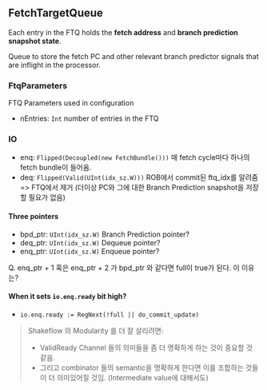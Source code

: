 ## FetchTargetQueue

Each entry in the FTQ holds the **fetch address** and **branch prediction snapshot state**.

Queue to store the fetch PC and other relevant branch predictor signals that are inflight in the processor.

### FtqParameters

FTQ Parameters used in configuration

- nEntries: `Int` number of entries in the FTQ

### IO

- enq: `Flipped(Decoupled(new FetchBundle()))` 매 fetch cycle마다 하나의 fetch bundle이 들어옴.
- deq: `Flipped(Valid(UInt(idx_sz.W)))` ROB에서 commit된 ftq_idx를 알려줌 => FTQ에서 제거 (더이상 PC와 그에 대한 Branch Prediction snapshot을 저장할 필요가 없음)

#### Three pointers

- bpd_ptr: `UInt(idx_sz.W)` Branch Prediction pointer?
- deq_ptr: `UInt(idx_sz.W)` Dequeue pointer?
- enq_ptr: `UInt(idx_sz.W)` Enqueue pointer?

Q. enq_ptr + 1 혹은 enq_ptr + 2 가 bpd_ptr 와 같다면 full이 true가 된다. 이 이유는?

#### When it sets `io.enq.ready` bit high?

- `io.enq.ready := RegNext(!full || do_commit_update)`

> Shakeflow 의 Modularity 를 더 잘 살리려면:
>
> - ValidReady Channel 들의 의미들을 좀 더 명확하게 하는 것이 중요할 것 같음.
> - 그리고 combinator 들의 semantic을 명확하게 한다면 이를 조합하는 것들이 더 의미있어질 것임. (Intermediate value에 대해서도)

